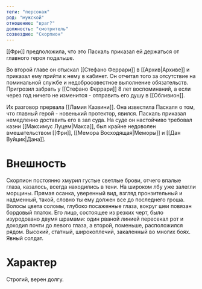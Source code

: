 ```yaml
---
теги: "персонаж"
род: "мужской"
отношение: "враг?"
должность: "смотритель"
созвездие: "Скорпион"
---
```


[[Фри]] предположила, что это Паскаль приказал ей держаться от главного героя подальше.

Во второй главе он отыскал [[Стефано Феррари]] в [[Архив|Архиве]] и приказал ему прийти к нему в кабинет. Он отчитал того за отсутствие на поминальной службе и недобросовестное выполнение обязательств. Пригрозил забрать у [[Стефано Феррари]] 8 лет воспоминаний, а если через год ничего не изменится - отправить его душу в [[Обливион]].

Их разговор прервала [[Ламия Казвини]]. Она известила Паскаля о том, что главный герой - новенький протектор, явился. Паскаль приказал немедленно доставить его в зал суда.
На суде он настойчиво требовал казни [[Максимус Луцем|Макса]], был крайне недоволен вмешательством [[Фри]], [[Мемора Восходящая|Меморы]] и [[Дан Вуйцик|Дана]]. 

# Внешность
Скорпион постоянно хмурил густые светлые брови, отчего впалые глаза, казалось, всегда находились в тени. На широком лбу уже залегли морщины. Прямая осанка, уверенный вид, взгляд пронзительный и надменный, такой, словно ты ему должен все до последнего гроша.
Волосы цвета соломы, глубоко посаженные глаза, вокруг шеи повязан бордовый платок.
Его лицо, состоящее из резких черт, было изуродовано двумя шрамами: один рваной линией пересекал рот и доходил почти до левого глаза, а второй, поменьше, расположился рядом. 
Высокий, статный, широкоплечий, закаленный во многих боях. Явный солдат. 
# Характер
Строгий, верен долгу. 
